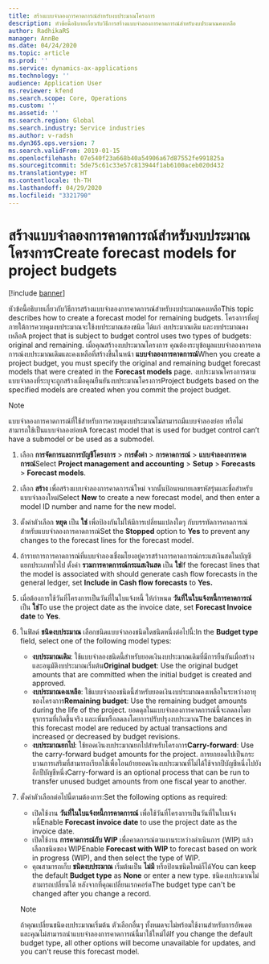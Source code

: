 ```yaml
---
title: สร้างแบบจำลองการคาดการณ์สำหรับงบประมาณโครงการ
description: หัวข้อนี้อธิบายเกี่ยวกับวิธีการสร้างแบบจำลองการคาดการณ์สำหรับงบประมาณคงเหลือ
author: RadhikaRS
manager: AnnBe
ms.date: 04/24/2020
ms.topic: article
ms.prod: ''
ms.service: dynamics-ax-applications
ms.technology: ''
audience: Application User
ms.reviewer: kfend
ms.search.scope: Core, Operations
ms.custom: ''
ms.assetid: ''
ms.search.region: Global
ms.search.industry: Service industries
ms.author: v-radsh
ms.dyn365.ops.version: 7
ms.search.validFrom: 2019-01-15
ms.openlocfilehash: 07e540f23a668b40a54906a67d87552fe991825a
ms.sourcegitcommit: 5de75c61c33e57c813944f1ab6100aceb020d432
ms.translationtype: HT
ms.contentlocale: th-TH
ms.lasthandoff: 04/29/2020
ms.locfileid: "3321790"
---
```

# <a name="create-forecast-models-for-project-budgets"></a><span data-ttu-id="99db7-103">สร้างแบบจำลองการคาดการณ์สำหรับงบประมาณโครงการ</span><span class="sxs-lookup"><span data-stu-id="99db7-103">Create forecast models for project budgets</span></span> 

[!include [banner](../includes/banner.md)]

<span data-ttu-id="99db7-104">หัวข้อนี้อธิบายเกี่ยวกับวิธีการสร้างแบบจำลองการคาดการณ์สำหรับงบประมาณคงเหลือ</span><span class="sxs-lookup"><span data-stu-id="99db7-104">This topic describes how to create a forecast model for remaining budgets.</span></span> <span data-ttu-id="99db7-105">โครงการที่อยู่ภายใต้การควบคุมงบประมาณจะใช้งบประมาณสองชนิด ได้แก่ งบประมาณเดิม และงบประมาณคงเหลือ</span><span class="sxs-lookup"><span data-stu-id="99db7-105">A project that is subject to budget control uses two types of budgets: original and remaining.</span></span> <span data-ttu-id="99db7-106">เมื่อคุณสร้างงบประมาณโครงการ คุณต้องระบุข้อมูลแบบจำลองการคาดการณ์งบประมาณเดิมและคงเหลือที่สร้างขึ้นในหน้า **แบบจำลองการคาดการณ์**</span><span class="sxs-lookup"><span data-stu-id="99db7-106">When you create a project budget, you must specify the original and remaining budget forecast models that were created in the **Forecast models** page.</span></span> <span data-ttu-id="99db7-107">งบประมาณโครงการตามแบบจำลองที่ระบุจะถูกสร้างเมื่อคุณยืนยันงบประมาณโครงการ</span><span class="sxs-lookup"><span data-stu-id="99db7-107">Project budgets based on the specified models are created when you commit the project budget.</span></span>

> [!NOTE]
> <span data-ttu-id="99db7-108">แบบจำลองการคาดการณ์ที่ใช้สำหรับการควบคุมงบประมาณไม่สามารถมีแบบจำลองย่อย หรือไม่สามารถใช้เป็นแบบจำลองย่อย</span><span class="sxs-lookup"><span data-stu-id="99db7-108">A forecast model that is used for budget control can’t have a submodel or be used as a submodel.</span></span>

1. <span data-ttu-id="99db7-109">เลือก **การจัดการและการบัญชีโครงการ** > **การตั้งค่า** > **การคาดการณ์**  > **แบบจำลองการคาดการณ์**</span><span class="sxs-lookup"><span data-stu-id="99db7-109">Select **Project management and accounting** > **Setup** > **Forecasts**  > **Forecast models**.</span></span>
2. <span data-ttu-id="99db7-110">เลือก **สร้าง** เพื่อสร้างแบบจำลองการคาดการณ์ใหม่ จากนั้นป้อนหมายเลขรหัสรุ่นและชื่อสำหรับแบบจำลองใหม่</span><span class="sxs-lookup"><span data-stu-id="99db7-110">Select **New** to create a new forecast model, and then enter a model ID number and name for the new model.</span></span> 
3. <span data-ttu-id="99db7-111">ตั้งค่าตัวเลือก **หยุด** เป็น **ใช่** เพื่อป้องกันไม่ให้มีการเปลี่ยนแปลงใดๆ กับบรรทัดการคาดการณ์สำหรับแบบจำลองการคาดการณ์</span><span class="sxs-lookup"><span data-stu-id="99db7-111">Set the **Stopped** option to **Yes** to prevent any changes to the forecast lines for the forecast model.</span></span> 
4. <span data-ttu-id="99db7-112">ถ้ารายการการคาดการณ์ที่แบบจำลองเชื่อมโยงอยู่ควรสร้างการคาดการณ์กระแสเงินสดในบัญชีแยกประเภททั่วไป ตั้งค่า **รวมการคาดการณ์กระแสเงินสด** เป็น **ใช่**</span><span class="sxs-lookup"><span data-stu-id="99db7-112">If the forecast lines that the model is associated with should generate cash flow forecasts in the general ledger, set **Include in Cash flow forecasts** to **Yes.**</span></span> 
5. <span data-ttu-id="99db7-113">เมื่อต้องการใช้วันที่โครงการเป็นวันที่ในใบแจ้งหนี้ ให้กำหนด **วันที่ในใบแจ้งหนี้การคาดการณ์** เป็น **ใช่**</span><span class="sxs-lookup"><span data-stu-id="99db7-113">To use the project date as the invoice date, set **Forecast Invoice date** to **Yes**.</span></span> 
6. <span data-ttu-id="99db7-114">ในฟิลด์ **ชนิดงบประมาณ** เลือกชนิดแบบจำลองชนิดใดชนิดหนึ่งต่อไปนี้:</span><span class="sxs-lookup"><span data-stu-id="99db7-114">In the **Budget type** field, select one of the following model types:</span></span>

   - <span data-ttu-id="99db7-115">**งบประมาณเดิม**: ใช้แบบจำลองชนิดนี้สำหรับยอดเงินงบประมาณเดิมที่มีการยืนยันเมื่อสร้างและอนุมัติงบประมาณเริ่มต้น</span><span class="sxs-lookup"><span data-stu-id="99db7-115">**Original budget**: Use the original budget amounts that are committed when the initial budget is created and approved.</span></span>
   - <span data-ttu-id="99db7-116">**งบประมาณคงเหลือ**: ใช้แบบจำลองชนิดนี้สำหรับยอดเงินงบประมาณคงเหลือในระหว่างอายุของโครงการ</span><span class="sxs-lookup"><span data-stu-id="99db7-116">**Remaining budget**: Use the remaining budget amounts during the life of the project.</span></span> <span data-ttu-id="99db7-117">ยอดดุลในแบบจำลองการคาดการณ์นี้จะลดลงโดยธุรกรรมที่เกิดขึ้นจริง และเพิ่มหรือลดลงโดยการปรับปรุงงบประมาณ</span><span class="sxs-lookup"><span data-stu-id="99db7-117">The balances in this forecast model are reduced by actual transactions and increased or decreased by budget revisions.</span></span>
   - <span data-ttu-id="99db7-118">**งบประมาณยกไป**: ใช้ยอดเงินงบประมาณยกไปสำหรับโครงการ</span><span class="sxs-lookup"><span data-stu-id="99db7-118">**Carry-forward**: Use the carry-forward budget amounts for the project.</span></span> <span data-ttu-id="99db7-119">การยกยอดไปเป็นกระบวนการเสริมที่สามารถเรียกใช้เพื่อโอนย้ายยอดเงินงบประมาณที่ไม่ได้ใช้จากปีบัญชีหนึ่งไปยังอีกปีบัญชีหนึ่ง</span><span class="sxs-lookup"><span data-stu-id="99db7-119">Carry-forward is an optional process that can be run to transfer unused budget amounts from one fiscal year to another.</span></span>

7. <span data-ttu-id="99db7-120">ตั้งค่าตัวเลือกต่อไปนี้ตามต้องการ:</span><span class="sxs-lookup"><span data-stu-id="99db7-120">Set the following options as required:</span></span>

   - <span data-ttu-id="99db7-121">เปิดใช้งาน **วันที่ในใบแจ้งหนี้การคาดการณ์** เพื่อใช้วันที่โครงการเป็นวันที่ในใบแจ้งหนี้</span><span class="sxs-lookup"><span data-stu-id="99db7-121">Enable **Forecast invoice date** to use the project date as the invoice date.</span></span>
   - <span data-ttu-id="99db7-122">เปิดใช้งาน **การคาดการณ์กับ WIP** เพื่อคาดการณ์ตามงานระหว่างดำเนินการ (WIP) แล้วเลือกชนิดของ WIP</span><span class="sxs-lookup"><span data-stu-id="99db7-122">Enable **Forecast with WIP** to forecast based on work in progress (WIP), and then select the type of WIP.</span></span> 
   - <span data-ttu-id="99db7-123">คุณสามารถเก็บ **ชนิดงบประมาณ** เริ่มต้นเป็น **ไม่มี** หรือป้อนชนิดใหม่ก็ได้</span><span class="sxs-lookup"><span data-stu-id="99db7-123">You can keep the default **Budget type** as **None** or enter a new type.</span></span> <span data-ttu-id="99db7-124">ชนิดงบประมาณไม่สามารถเปลี่ยนได้ หลังจากที่คุณเปลี่ยนเรกคอร์ด</span><span class="sxs-lookup"><span data-stu-id="99db7-124">The budget type can't be changed after you change a record.</span></span>     
    > [!NOTE]
    > <span data-ttu-id="99db7-125">ถ้าคุณเปลี่ยนชนิดงบประมาณเริ่มต้น ตัวเลือกอื่นๆ ทั้งหมดจะไม่พร้อมใช้งานสำหรับการอัพเดต และคุณไม่สามารถนำแบบจำลองการคาดการณ์นี้มาใช้ใหม่ได้</span><span class="sxs-lookup"><span data-stu-id="99db7-125">If you change the default budget type, all other options will become unavailable for updates, and you can't reuse this forecast model.</span></span> 
   


 

